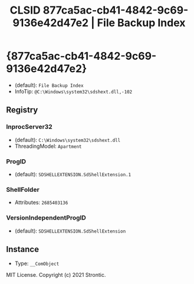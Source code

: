 ﻿---
title: "CLSID 877ca5ac-cb41-4842-9c69-9136e42d47e2 | File Backup Index"
excerpt: What is COM-Object CLSID 877ca5ac-cb41-4842-9c69-9136e42d47e2?
---

# {877ca5ac-cb41-4842-9c69-9136e42d47e2}

* (default): `File Backup Index`
* InfoTip: `@C:\Windows\system32\sdshext.dll,-102`

## Registry


### InprocServer32

* (default): `C:\Windows\system32\sdshext.dll`
* ThreadingModel: `Apartment`

### ProgID

* (default): `SDSHELLEXTENSION.SdShellExtension.1`

### ShellFolder

* Attributes: `2685403136`

### VersionIndependentProgID

* (default): `SDSHELLEXTENSION.SdShellExtension`

## Instance

* Type: `__ComObject`

MIT License. Copyright (c) 2021 Strontic.


